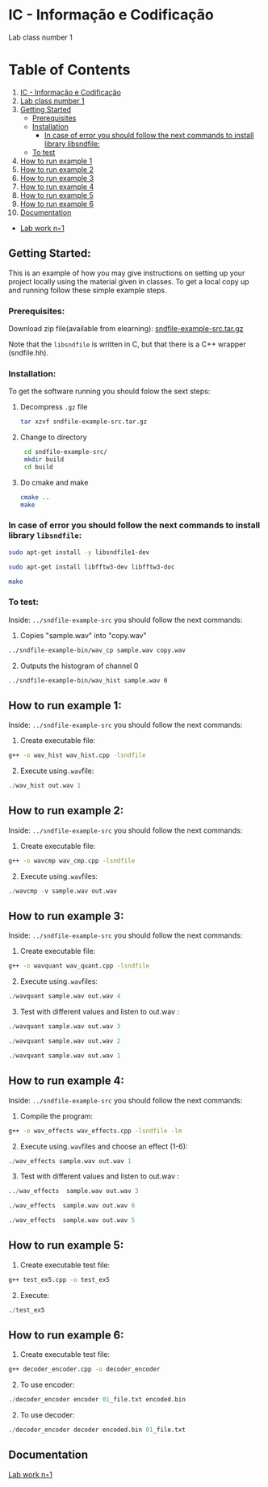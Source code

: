 
# IC - Informação e Codificação

Lab class number 1

# Table of Contents

1. [IC - Informação e Codificação](#ic---informação-e-codificação)
2. [Lab class number 1](#lab-class-number-1)
3. [Getting Started](#getting-started)
   - [Prerequisites](#prerequisites)
   - [Installation](#installation)
     - [In case of error you should follow the next commands to install library libsndfile:](#in-case-of-error-you-should-follow-the-next-commands-to-install-library-libsndfile)
   - [To test](#to-test)
4. [How to run example 1](#how-to-run-example-1)
5. [How to run example 2](#how-to-run-example-2)
6. [How to run example 3](#how-to-run-example-3)
7. [How to run example 4](#how-to-run-example-4)
8. [How to run example 5](#how-to-run-example-5)
9. [How to run example 6](#how-to-run-example-6)
10. [Documentation](#documentation)
   - [Lab work n◦1](#lab-work-n◦1)


## Getting Started: <a name="getting-started"></a>

This is an example of how you may give instructions on setting up your project locally using the material given in classes.
To get a local copy up and running follow these simple example steps.

### Prerequisites:
Download zip file(available from elearning): [sndfile-example-src.tar.gz](https://elearning.ua.pt/mod/resource/view.php?id=1143438)

Note that the `libsndfile` is written in C, but that there is a C++ wrapper (sndfile.hh).
### Installation:

To get the software running you should folow the sext steps:

1. Decompress `.gz` file
   ```sh
   tar xzvf sndfile-example-src.tar.gz
   ```
2. Change to directory
   ```sh
    cd sndfile-example-src/
    mkdir build
    cd build
   ```
3. Do cmake and make 
   ```sh
   cmake ..
   make
   ```

 
### In case of error you should follow the next commands to install library `libsndfile`:

 ```sh
 sudo apt-get install -y libsndfile1-dev
 
 sudo apt-get install libfftw3-dev libfftw3-doc

 make
 ```

### To test:
Inside: `../sndfile-example-src` you should follow the next commands:

1. Copies "sample.wav" into "copy.wav"
```sh
../sndfile-example-bin/wav_cp sample.wav copy.wav 
```
2.  Outputs the histogram of channel 0
```sh
../sndfile-example-bin/wav_hist sample.wav 0
```

## How to run example 1:

Inside: `../sndfile-example-src` you should follow the next commands:

1. Create executable file:
```sh
g++ -o wav_hist wav_hist.cpp -lsndfile 
```
2. Execute using`.wav`file:
```s
./wav_hist out.wav 1 
```

## How to run example 2:

Inside: `../sndfile-example-src` you should follow the next commands:

1. Create executable file:
```sh
g++ -o wavcmp wav_cmp.cpp -lsndfile
```
2. Execute using`.wav`files:
```s
./wavcmp -v sample.wav out.wav
```

## How to run example 3:

Inside: `../sndfile-example-src` you should follow the next commands:

1. Create executable file:
```sh
g++ -o wavquant wav_quant.cpp -lsndfile
```
2. Execute using`.wav`files:
```s
./wavquant sample.wav out.wav 4
```
3. Test with different values and listen to out.wav : 
```s
./wavquant sample.wav out.wav 3
```
```s
./wavquant sample.wav out.wav 2
```
```s
./wavquant sample.wav out.wav 1
```


## How to run example 4:

Inside: `../sndfile-example-src` you should follow the next commands:

1. Compile the program:
```sh
g++ -o wav_effects wav_effects.cpp -lsndfile -lm
```

2. Execute using`.wav`files and choose an effect (1-6): 
```s
./wav_effects sample.wav out.wav 1
```
3. Test with different values and listen to out.wav : 
```s
../wav_effects  sample.wav out.wav 3
```
```s
./wav_effects  sample.wav out.wav 6
```
```s
./wav_effects  sample.wav out.wav 5

```


## How to run example 5:

1. Create executable test file:
```sh
g++ test_ex5.cpp -o test_ex5
```
2. Execute:
```s
./test_ex5
```


## How to run example 6:

1. Create executable test file:
```sh
g++ decoder_encoder.cpp -o decoder_encoder
```
2. To use encoder:
```s
./decoder_encoder encoder 01_file.txt encoded.bin
```

2. To use decoder:
```s
./decoder_encoder decoder encoded.bin 01_file.txt
```



## Documentation



[Lab work n◦1](https://elearning.ua.pt/pluginfile.php/4438659/mod_resource/content/2/trab1.pdf)

